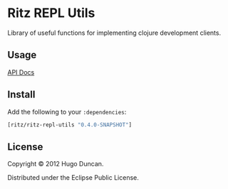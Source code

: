 # Ritz REPL Utils

Library of useful functions for implementing clojure development clients.

## Usage

[API Docs](http://palletops.com/ritz/0.4/repl-utils/api/)

## Install

Add the following to your `:dependencies`:

```clj
[ritz/ritz-repl-utils "0.4.0-SNAPSHOT"]
```

## License

Copyright © 2012 Hugo Duncan.

Distributed under the Eclipse Public License.
